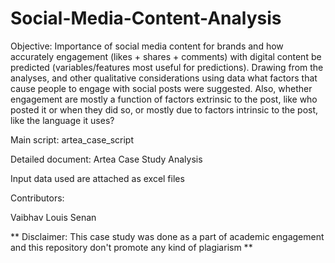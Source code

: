# Social-Media-Content-Analysis

Objective: Importance of social media content for brands and how accurately engagement (likes + shares + comments) with digital content be predicted (variables/features most useful for predictions). Drawing from the analyses, and other qualitative considerations using data what factors that cause people to engage with social posts were suggested. Also, whether engagement are mostly a function of factors extrinsic to the post, like who posted it or when they did so, or mostly due to factors intrinsic to the post, like the language it uses?

Main script: artea_case_script

Detailed document: Artea Case Study Analysis

Input data used are attached as excel files

Contributors:

Vaibhav
Louis
Senan

** Disclaimer: This case study was done as a part of academic engagement and this repository don't promote any kind of plagiarism **
